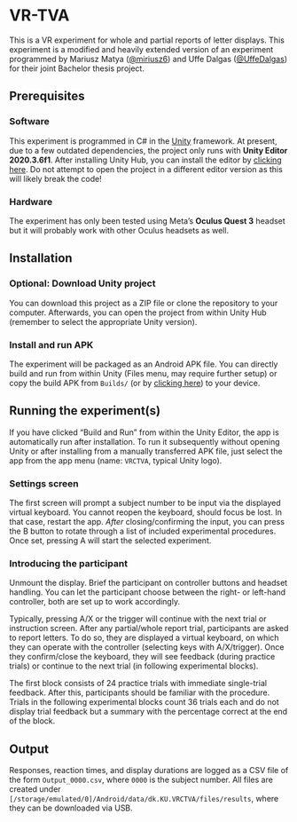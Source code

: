 VR-TVA
================

This is a VR experiment for whole and partial reports of letter
displays. This experiment is a modified and heavily extended version of
an experiment programmed by Mariusz Matya
([@miriusz6](https://github.com/miriusz6)) and Uffe Dalgas
([@UffeDalgas](https://github.com/UffeDalgas)) for their joint Bachelor
thesis project.

## Prerequisites

### Software

This experiment is programmed in C# in the [Unity](https://unity.com/)
framework. At present, due to a few outdated dependencies, the project
only runs with **Unity Editor 2020.3.6f1**. After installing Unity Hub,
you can install the editor by [clicking
here](unityhub://2020.3.6f1/338bb68529b2). Do not attempt to open the
project in a different editor version as this will likely break the
code!

### Hardware

The experiment has only been tested using Meta’s **Oculus Quest 3**
headset but it will probably work with other Oculus headsets as well.

## Installation

### Optional: Download Unity project

You can download this project as a ZIP file or clone the repository to
your computer. Afterwards, you can open the project from within Unity
Hub (remember to select the appropriate Unity version).

### Install and run APK

The experiment will be packaged as an Android APK file. You can directly
build and run from within Unity (Files menu, may require further setup)
or copy the build APK from `Builds/` (or by [clicking
here](raw/refs/heads/main/Builds/VRCTVA.apk)) to your device.

## Running the experiment(s)

If you have clicked “Build and Run” from within the Unity Editor, the
app is automatically run after installation. To run it subsequently
without opening Unity or after installing from a manually transferred
APK file, just select the app from the app menu (name: `VRCTVA`, typical
Unity logo).

### Settings screen

The first screen will prompt a subject number to be input via the
displayed virtual keyboard. You cannot reopen the keyboard, should focus
be lost. In that case, restart the app. *After* closing/confirming the
input, you can press the B button to rotate through a list of included
experimental procedures. Once set, pressing A will start the selected
experiment.

### Introducing the participant

Unmount the display. Brief the participant on controller buttons and
headset handling. You can let the participant choose between the right-
or left-hand controller, both are set up to work accordingly.

Typically, pressing A/X or the trigger will continue with the next trial
or instruction screen. After any partial/whole report trial,
participants are asked to report letters. To do so, they are displayed a
virtual keyboard, on which they can operate with the controller
(selecting keys with A/X/trigger). Once they confirm/close the keyboard,
they will see feedback (during practice trials) or continue to the next
trial (in following experimental blocks).

The first block consists of 24 practice trials with immediate
single-trial feedback. After this, participants should be familiar with
the procedure. Trials in the following experimental blocks count 36
trials each and do not display trial feedback but a summary with the
percentage correct at the end of the block.

## Output

Responses, reaction times, and display durations are logged as a CSV
file of the form `Output_0000.csv`, where `0000` is the subject number.
All files are created under
`[/storage/emulated/0]/Android/data/dk.KU.VRCTVA/files/results`, where
they can be downloaded via USB.
